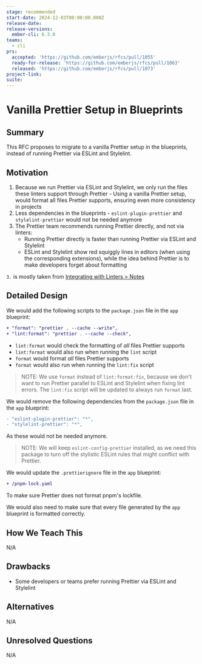 ```yaml
---
stage: recommended
start-date: 2024-12-03T00:00:00.000Z
release-date:
release-versions:
  ember-cli: 6.3.0
teams:
  - cli
prs:
  accepted: 'https://github.com/emberjs/rfcs/pull/1055'
  ready-for-release: 'https://github.com/emberjs/rfcs/pull/1063'
  released: 'https://github.com/emberjs/rfcs/pull/1073'
project-link:
suite:
---
```


# Vanilla Prettier Setup in Blueprints

## Summary

This RFC proposes to migrate to a vanilla Prettier setup in the blueprints, instead of running Prettier via ESLint and Stylelint.

## Motivation

1. Because we run Prettier via ESLint and Stylelint, we only run the files these linters support through Prettier - Using a vanilla Prettier setup, would format all files Prettier supports, ensuring even more consistency in projects
2. Less dependencies in the blueprints - `eslint-plugin-prettier` and `stylelint-prettier` would not be needed anymore
3. The Prettier team recommends running Prettier directly, and not via linters:
   - Running Prettier directly is faster than running Prettier via ESLint and Stylelint
   - ESLint and Stylelint show red squiggly lines in editors (when using the corresponding extensions), while the idea behind Prettier is to make developers forget about formatting

`3.` is mostly taken from [Integrating with Linters > Notes](https://prettier.io/docs/en/integrating-with-linters.html#notes)

## Detailed Design

We would add the following scripts to the `package.json` file in the `app` blueprint:

```diff
+ "format": "prettier . --cache --write",
+ "lint:format": "prettier . --cache --check",
```

- `lint:format` would check the formatting of _all_ files Prettier supports
- `lint:format` would also run when running the `lint` script
- `format` would format _all_ files Prettier supports
- `format` would also run when running the `lint:fix` script

> NOTE: We use `format` instead of `lint:format:fix`, because we don't want to run Prettier parallel to ESLint and Stylelint when fixing lint errors. The `lint:fix` script will be updated to always run `format` last.

We would remove the following dependencies from the `package.json` file in the `app` blueprint:

```diff
- "eslint-plugin-prettier": "*",
- "stylelint-prettier": "*",
```

As these would not be needed anymore.

> NOTE: We will keep `eslint-config-prettier` installed, as we need this package to turn off the stylistic ESLint rules that might conflict with Prettier.

We would update the `.prettierignore` file in the `app` blueprint:

```diff
+ /pnpm-lock.yaml
```

To make sure Prettier does not format pnpm's lockfile.

We would also need to make sure that every file generated by the `app` blueprint is formatted correctly.

## How We Teach This

N/A

## Drawbacks

- Some developers or teams prefer running Prettier via ESLint and Stylelint

## Alternatives

N/A

## Unresolved Questions

N/A
